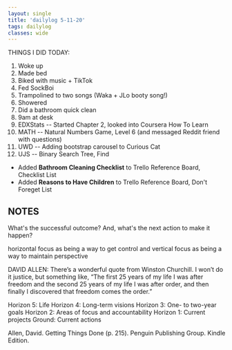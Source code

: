 ```yaml
---
layout: single
title: 'dailylog 5-11-20'
tags: dailylog
classes: wide
---
```



THINGS I DID TODAY:

1. Woke up
2. Made bed
3. Biked with music + TikTok
4. Fed SockBoi
5. Trampolined to two songs (Waka + JLo booty song!)
6. Showered
7. Did a bathroom quick clean
8. 9am at desk
9. EDXStats -- Started Chapter 2, looked into Coursera How To Learn
10. MATH -- Natural Numbers Game, Level 6 (and messaged Reddit friend with questions)
11. UWD -- Adding bootstrap carousel to Curious Cat
12. UJS -- Binary Search Tree, Find



* Added **Bathroom Cleaning Checklist** to Trello Reference Board, Checklist List
* Added **Reasons to Have Children** to Trello Reference Board, Don't Foreget List




## NOTES

What's the successful outcome? And, what's the next action to make it happen? 

horizontal focus as being a way to get control and vertical focus as being a way to maintain perspective

DAVID ALLEN: There’s a wonderful quote from Winston Churchill. I won’t do it justice, but something like, “The first 25 years of my life I was after freedom and the second 25 years of my life I was after order, and then finally I discovered that freedom comes the order.”


Horizon 5: Life 
Horizon 4: Long-term visions 
Horizon 3: One- to two-year goals 
Horizon 2: Areas of focus and accountability 
Horizon 1: Current projects 
Ground: Current actions

Allen, David. Getting Things Done (p. 215). Penguin Publishing Group. Kindle Edition. 